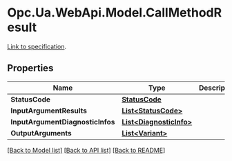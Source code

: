 # Opc.Ua.WebApi.Model.CallMethodResult
[Link to specification](https://reference.opcfoundation.org/v105/Core/docs/Part4/5.12.2/#5.12.2.2).

## Properties

Name | Type | Description | Notes
------------ | ------------- | ------------- | -------------
**StatusCode** | [**StatusCode**](StatusCode.md) |  | [optional] 
**InputArgumentResults** | [**List&lt;StatusCode&gt;**](StatusCode.md) |  | [optional] 
**InputArgumentDiagnosticInfos** | [**List&lt;DiagnosticInfo&gt;**](DiagnosticInfo.md) |  | [optional] 
**OutputArguments** | [**List&lt;Variant&gt;**](Variant.md) |  | [optional] 

[[Back to Model list]](../README.md#documentation-for-models) [[Back to API list]](../README.md#documentation-for-api-endpoints) [[Back to README]](../README.md)


